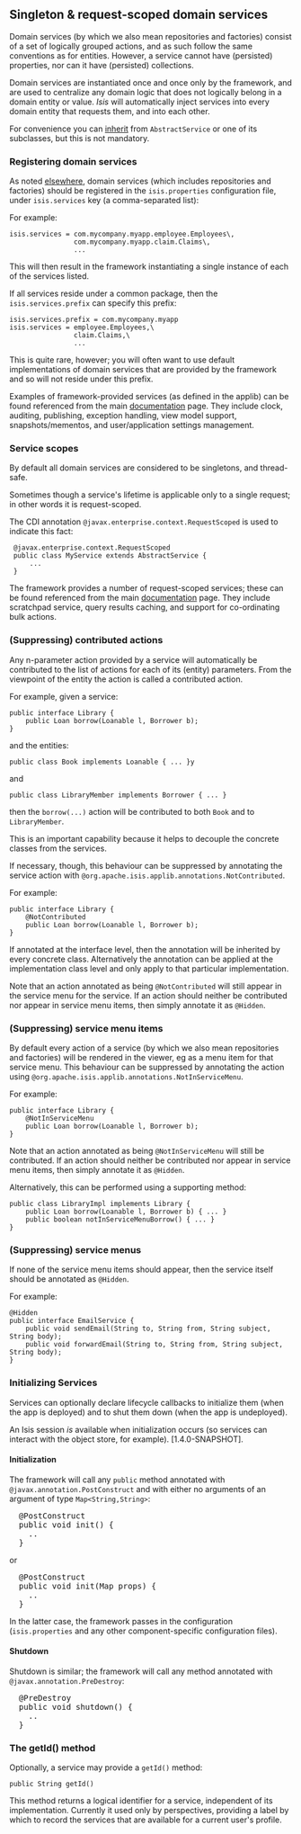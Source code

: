 Singleton &amp; request-scoped domain services
-----------------------------------------------

Domain services (by which we also mean repositories and factories) consist of a set 
of logically grouped actions, and as such follow the same conventions as for entities. However, a service cannot have (persisted) properties, nor can it have (persisted) collections.

Domain services are instantiated once and once only by the framework,
and are used to centralize any domain logic that does not logically
belong in a domain entity or value. *Isis* will automatically inject
services into every domain entity that requests them, and into each
other.

For convenience you can [inherit](../how-tos/how-to-01-010-How-to-have-a-domain-object-be-a-POJO.html) from `AbstractService` or one of its subclasses, but this is not mandatory.

### Registering domain services

As noted [elsewhere](../../how-tos/how-to-09-010-How-to-register-domain-services,-repositories-and-factories.html), domain services (which includes repositories and factories) should be registered in the `isis.properties` configuration file, under `isis.services` key (a comma-separated list):

For example:

    isis.services = com.mycompany.myapp.employee.Employees\,
                    com.mycompany.myapp.claim.Claims\,
                    ...

This will then result in the framework instantiating a single instance of each of the services listed.

If all services reside under a common package, then the `isis.services.prefix` can specify this prefix:

    isis.services.prefix = com.mycompany.myapp
    isis.services = employee.Employees,\
                    claim.Claims,\
                    ...

This is quite rare, however; you will often want to use default implementations of domain services that are provided by the framework and so will not reside under this prefix.

Examples of framework-provided services (as defined in the applib) can be found referenced from the main [documentation](../../documentation.html) page.   They include clock, auditing, publishing, exception handling, view model support, snapshots/mementos, and user/application settings management.


### Service scopes

By default all domain services are considered to be singletons, and thread-safe.

Sometimes though a service's lifetime is applicable only to a single request; in other words it is request-scoped.

The CDI annotation `@javax.enterprise.context.RequestScoped` is used to indicate this fact:

     @javax.enterprise.context.RequestScoped
     public class MyService extends AbstractService {
         ...
     }

The framework provides a number of request-scoped services; these can be found referenced from the main [documentation](../../documentation.html) page.   They include scratchpad service, query results caching, and support for co-ordinating bulk actions. 


### (Suppressing) contributed actions

Any n-parameter action provided by a service will automatically be contributed to the list of actions for each of its (entity) parameters. From the viewpoint of the entity the action is called a contributed action.

For example, given a service:

    public interface Library {
        public Loan borrow(Loanable l, Borrower b);
    }

and the entities:

    public class Book implements Loanable { ... }y

and

    public class LibraryMember implements Borrower { ... }

then the `borrow(...)` action will be contributed to both `Book` and to `LibraryMember`.

This is an important capability because it helps to decouple the concrete classes from the services.

If necessary, though, this behaviour can be suppressed by annotating the service action with  `@org.apache.isis.applib.annotations.NotContributed`.

For example:

    public interface Library {
        @NotContributed
        public Loan borrow(Loanable l, Borrower b);
    }

If annotated at the interface level, then the annotation will be inherited by every concrete class. Alternatively the annotation can be applied at the implementation class level and only apply to that particular implementation.

Note that an action annotated as being `@NotContributed` will still appear in the service menu for the service. If an action should neither be contributed nor appear in service menu items, then simply annotate it as `@Hidden`.

### (Suppressing) service menu items

By default every action of a service (by which we also mean repositories and factories) will be rendered in the viewer, eg as a menu item for that service menu. This behaviour can be suppressed by annotating the action using `@org.apache.isis.applib.annotations.NotInServiceMenu`.

For example:

    public interface Library {
        @NotInServiceMenu
        public Loan borrow(Loanable l, Borrower b);
    }

Note that an action annotated as being `@NotInServiceMenu` will still be contributed. If an action should neither be contributed nor appear in service menu items, then simply annotate it as `@Hidden`.

Alternatively, this can be performed using a supporting method:

    public class LibraryImpl implements Library {
        public Loan borrow(Loanable l, Borrower b) { ... }
        public boolean notInServiceMenuBorrow() { ... }
    }

### (Suppressing) service menus

If none of the service menu items should appear, then the service itself should be annotated as `@Hidden`.

For example:

    @Hidden
    public interface EmailService {
        public void sendEmail(String to, String from, String subject, String body);
        public void forwardEmail(String to, String from, String subject, String body);
    }

### Initializing Services

Services can optionally declare lifecycle callbacks to initialize them (when the app is deployed) and to shut them down (when the app is undeployed).

An Isis session *is* available when initialization occurs (so services can interact with the object store, for example). [1.4.0-SNAPSHOT].

#### Initialization

The framework will call any `public` method annotated with `@javax.annotation.PostConstruct` and with either no arguments of an argument of type `Map<String,String>`:

<pre>
  @PostConstruct
  public void init() {
    ..
  }
</pre>

or

<pre>
  @PostConstruct
  public void init(Map<String,String> props) {
    ..
  }
</pre>

In the latter case, the framework passes in the configuration (`isis.properties` and any other component-specific configuration files).


#### Shutdown

Shutdown is similar; the framework will call any method annotated with `@javax.annotation.PreDestroy`:

<pre>
  @PreDestroy
  public void shutdown() {
    ..
  }
</pre>


### The getId() method

Optionally, a service may provide a `getId()` method:

    public String getId()

This method returns a logical identifier for a service, independent of its implementation. Currently it used only by perspectives, providing a label by which to record the services that are available for a current user's profile. <!--See ? for more about profiles and perspectives.-->

